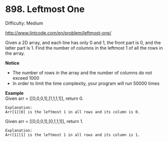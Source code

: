 # 898. Leftmost One

Difficulty: Medium

http://www.lintcode.com/en/problem/leftmost-one/

Given a 2D array, and each line has only 0 and 1, the front part is 0, and the latter part is 1. Find the number of columns in the leftmost 1 of all the rows in the array.

**Notice**  
* The number of rows in the array and the number of columns do not exceed 1000
* In order to limit the time complexity, your program will run 50000 times

**Example**  
Given arr = [[0,0,0,1],[1,1,1,1]], return 0.
```
Explanation:
Arr[1][0] is the leftmost 1 in all rows and its column is 0.
```
Given arr = [[0,0,0,1],[0,1,1,1]], return 1.
```
Explanation:
Arr[1][1] is the leftmost 1 in all rows and its column is 1.
```
